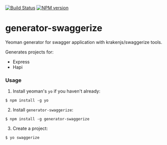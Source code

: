 [![Build Status](https://travis-ci.org/krakenjs/generator-swaggerize.png)](https://travis-ci.org/krakenjs/generator-swaggerize) [![NPM version](https://badge.fury.io/js/generator-swaggerize.png)](http://badge.fury.io/js/generator-swaggerize)

# generator-swaggerize

Yeoman generator for swagger application with krakenjs/swaggerize tools.

Generates projects for:
- Express
- Hapi

### Usage

1. Install yeoman's `yo` if you haven't already:

```
$ npm install -g yo
```

2. Install `generator-swaggerize`:

```
$ npm install -g generator-swaggerize
```

3. Create a project:

```
$ yo swaggerize
```

